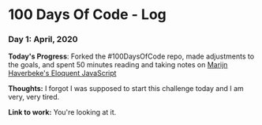 # 100 Days Of Code - Log

### Day 1: April, 2020

**Today's Progress**: Forked the #100DaysOfCode repo, made adjustments to the goals, and spent 50 minutes reading and taking notes on [Marijn Haverbeke's Eloquent JavaScript](https://eloquentjavascript.net/)

**Thoughts:** I forgot I was supposed to start this challenge today and I am very, very tired.

**Link to work:** You're looking at it.
